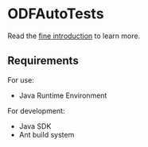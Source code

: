# ODFAutoTests

Read the [fine introduction](doc/01_introduction.md) to learn more.

## Requirements

For use:
- Java Runtime Environment

For development:
- Java SDK
- Ant build system
